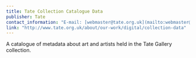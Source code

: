 ```yaml
---
title: Tate Collection Catalogue Data
publisher: Tate
contact_information: "E-mail: [webmaster@tate.org.uk](mailto:webmaster@tate.org.uk) "
link: "http://www.tate.org.uk/about/our-work/digital/collection-data"
---
```


A catalogue of metadata about art and artists held in the Tate Gallery collection.

